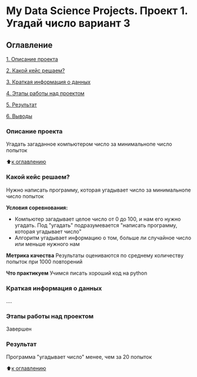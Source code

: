 # My Data Science Projects. Проект 1. Угадай число вариант 3

## Оглавление
[1. Описание проекта](https://github.com/DaryaIly/my_data_science/blob/main/project_1/README.md#%D0%BE%D0%BF%D0%B8%D1%81%D0%B0%D0%BD%D0%B8%D0%B5-%D0%BF%D1%80%D0%BE%D0%B5%D0%BA%D1%82%D0%B0)

[2. Какой кейс решаем?](https://github.com/DaryaIly/my_data_science/blob/main/project_1/README.md#Какой-кейс-решаем)

[3. Краткая информация о данных](https://github.com/DaryaIly/my_data_science/blob/main/project_1/README.md#Краткая-информация-о-данных)

[4. Этапы работы над проектом](https://github.com/DaryaIly/my_data_science/blob/main/project_1/README.md#Этапы-работы-над-проектом)

[5. Результат](https://github.com/DaryaIly/my_data_science/blob/main/project_1/README.md#Результат)

[6. Выводы](https://github.com/DaryaIly/my_data_science/blob/main/project_1/README.md#Выводы)

### Описание проекта
Угадать загаданное компьютером число за минимальнопе число попыток

:arrow_up:[к оглавлению](https://github.com/DaryaIly/my_data_science/blob/main/project_1/README.md#Оглавление)

### Какой кейс решаем?
Нужно написать программу, которая угадывает число за минимальнопе число попыток

**Условия соревнования:**
- Компьютер загадывает целое число от 0 до 100, и нам его нужно угадать. Под "угадать" подразумевается "написать программу, которая угадывает число"
- Алгоритм угадывает информацию о том, больше ли случайное число или меньше нужного нам

**Метрика качества**
Результаты оцениваются по среднему количеству попыток при 1000 повторений

**Что практикуем**
Учимся писать хороший код на python

### Краткая информация о данных
....

### Этапы работы над проектом
Завершен

### Результат
Программа "угадывает число" менее, чем за 20 попыток

:arrow_up:[к оглавлению](https://github.com/DaryaIly/my_data_science/blob/main/project_1/README.md#Оглавление)
